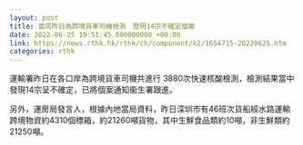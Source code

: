 ```yaml
---
layout: post
title: 當局昨日為跨境貨車司機檢測　發現14宗不確定個案
date: 2022-06-25 19:51:45.000000000 +08:00
link: https://news.rthk.hk/rthk/ch/component/k2/1654715-20220625.htm
categories: rthk
---
```


運輸署昨日在各口岸為跨境貨車司機共進行 3880次快速核酸檢測，檢測結果當中發現14宗呈不確定，已將個案通知衞生署跟進。

另外，運房局發言人，根據內地當局資料，昨日深圳市有46班次貨船經水路運輸跨境物資約4310個標箱，約21260噸貨物，其中生鮮食品類約10噸，非生鮮類約21250噸。　
